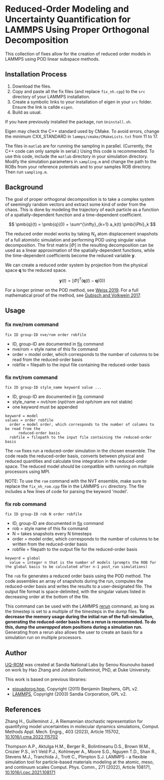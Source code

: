 # Reduced-Order Modeling and Uncertainty Quantification for LAMMPS Using Proper Orthogonal Decomposition

This collection of fixes allow for the creation of reduced order models in LAMMPS using POD linear subspace methods.

## Installation Process

1. Download the files.
3. Copy and paste all the fix files (and replace `fix_nh.cpp`) to the `src` directory of your LAMMPS installation.
4. Create a symbolic links to your installation of eigen in your `src` folder. Ensure the link is callde `eigen`.
5. Build as usual.

If you have previously installed the package, run `Uninstall.sh`.

Eigen may check the C++ standard used by CMake. To avoid errors, change the minimum CXX_STANDARD in `lammps/cmake/CMakeLists.txt` from 11 to 17.

The files in `matlab` are for running the sampling in parallel. (Currently, the C++ code can only sample in serial.) Using this code is recommended. To use this code, include the `matlab` directory in your simulation directory. Modify the simulation parameters in `sampling.m` and change the path to the ROBs from your reference potentials and to your samples ROB directory. Then run `sampling.m`.

## Background

The goal of proper orthogonal decomposition is to take a complex system of seemingly random vectors and extract some kind of order from the chaos. This is done by modeling the trajectory of each particle as a function of a spatially-dependent function and a time-dependent coefficient.

$$
\pmb{q}(t) = \pmb{q}(0) + \sum^{\infty}_{k=1} a_k(t) \pmb{\Phi}_k 
$$

The reduced order model works by taking $N_s$ atom displacement snapshots of a full atomistic simulation and performing POD using singular value decomposition. The first matrix $[\Phi]$ in the resulting decomposition can be used as a linear approximation of the spatially-dependent functions, while the time-dependent coefficients become the reduced variable $\pmb{y}$.

We can create a reduced order system by projection from the physical space $\pmb{q}$ to the reduced space.

$$
\pmb{y}(t) = [\Phi]^T (\pmb{q}(t) - \pmb{q}(0))
$$

For a longer primer on the POD method, see [Weiss 2019](https://doi.org/10.2514/6.2019-3333). For a full mathematical proof of the method, see [Gubisch and Volkwein 2017](https://doi.org/10.1137/1.9781611974829.ch1).

## Usage

### fix nve/rom command

```
fix ID group-ID nve/rom order robfile
```
* ID, group-ID are documented in [fix](https://docs.lammps.org/fix.html) command
* nve/rom = style name of this fix command
* order = model order, which corresponds to the number of columns to be read from the reduced-order basis
* robfile = filepath to the input file containing the reduced-order basis

### fix nvt/rom command
```
fix ID group-ID style_name keyword value ...
```
* ID, group-ID are documented in [fix](https://docs.lammps.org/fix.html) command
* style_name = *nvt/rom* (*npt/rom* and *nph/rom* are not stable)
* one keyword must be appended
```
keyword = model
values = order robfile
  order = model order, which corresponds to the number of columns to be read from the
      reduced-order basis
  robfile = filepath to the input file containing the reduced-order basis
```

The `rom` fixes run a reduced-order simulation in the chosen ensemble. The code reads the reduced-order basis, converts between physical and reduced quantities and calculate time integration in the reduced-order space. The reduced model *should* be compatible with running on multiple processors using MPI.

NOTE: To use the `rom` command with the NVT ensemble, make sure to replace the `fix_nh_rom.cpp` file in the LAMMPS `src` directory. The file includes a few lines of code for parsing the keyword 'model'.

### fix rob command

```
fix ID group-ID rob N order robfile
```
* ID, group-ID are documented in [fix](https://docs.lammps.org/fix.html) command
* rob = style name of this fix command
* N = takes snapshots every N timesteps
* order = model order, which corresponds to the number of columns to be written from the reduced-order basis
* robfile = filepath to the output file for the reduced-order basis
```
keyword = global
  value = integer n that is the number of models (prompts the ROB for the global basis to be calculated after n-1 post_run simulations)
```

The `rob` fix generates a reduced order basis using the POD method. The code assembles an array of snapshots during the run, computes the reduced-order basis and writes the results to a user-designated file. The output file format is space-delimited, with the singular values listed in decreasing order at the bottom of the file.

This command can be used with the LAMMPS [rerun](https://docs.lammps.org/rerun.html) command, as long as the timestep is set to a multiple of the timesteps in the dump files. **To decrease the memory usage during the initial run of the full-simulation, generating the reduced-order basis from a rerun is recommended. To do this, dump the *unwrapped* atom positions during a simulation run.** Generating from a rerun also allows the user to create an basis for a simulation run on multiple processors.

## Author

[UQ-ROM](https://github.com/skounouho/UQ-ROM) was created at Sandia National Labs by Senou Kounouho based on work by Hao Zhang and Johann Guilleminot, PhD, at Duke University.

This work is based on previous libraries:
* [eiquadprog.hpp](http://www.cs.cmu.edu/~bstephe1/eiquadprog.hpp), Copyright (2011) Benjamin Stephens, GPL v2.
* [LAMMPS](http://www.lammps.org/), Copyright (2003) Sandia Corporation, GPL v2.

## References

Zhang H., Guilleminot J., A Riemannian stochastic representation for quantifying model uncertainties in molecular dynamics simulations, Comput. Methods Appl. Mech. Engrg., 403 (2023), Article 115702, [10.1016/j.cma.2022.115702](https://doi.org/10.1016/j.cma.2022.115702)

Thompson A.P., Aktulga H.M., Berger R., Bolintineanu D.S., Brown W.M., Crozier P.S., in’t Veld P.J., Kohlmeyer A., Moore S.G., Nguyen T.D., Shan R., Stevens M.J., Tranchida J., Trott C., Plimpton S.J. LAMMPS - a flexible simulation tool for particle-based materials modeling at the atomic, meso, and continuum scales
Comput. Phys. Comm., 271 (2022), Article 108171, [10.1016/j.cpc.2021.108171](https://doi.org/10.1016/j.cpc.2021.108171)
